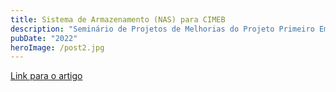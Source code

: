 ```yaml
---
title: Sistema de Armazenamento (NAS) para CIMEB
description: "Seminário de Projetos de Melhorias do Projeto Primeiro Emprego (PPE): Impactos em Toda Bahia"
pubDate: "2022"
heroImage: /post2.jpg
---
```


[Link para o artigo](https://rhbahia.ba.gov.br/noticias/projeto-primeiro-emprego-realiza-semin%C3%A1rio-com-sugest%C3%B5es-de-melhorias-propostas-por)